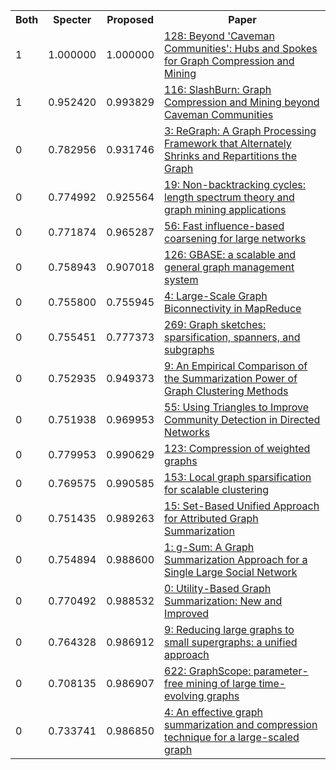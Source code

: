 <html><table><tr>
<th>Both</th>
<th>Specter</th>
<th>Proposed</th>
<th>Paper</th>
</tr>
<tr>
<td>1</td>
<td>1.000000</td>
<td>1.000000</td>
<td><a href="https://www.semanticscholar.org/paper/14815c67e4d215acf9558950e2762759229fe277">128: Beyond 'Caveman Communities': Hubs and Spokes for Graph Compression and Mining</a></td>
</tr>
<tr>
<td>1</td>
<td>0.952420</td>
<td>0.993829</td>
<td><a href="https://www.semanticscholar.org/paper/1a4edf228e648b54fab3f25df82817cfd0a5bb42">116: SlashBurn: Graph Compression and Mining beyond Caveman Communities</a></td>
</tr>
<tr>
<td>0</td>
<td>0.782956</td>
<td>0.931746</td>
<td><a href="https://www.semanticscholar.org/paper/47dbb6e67720bab6fa4fb5004a6982db0da7f0ce">3: ReGraph: A Graph Processing Framework that Alternately Shrinks and Repartitions the Graph</a></td>
</tr>
<tr>
<td>0</td>
<td>0.774992</td>
<td>0.925564</td>
<td><a href="https://www.semanticscholar.org/paper/a211dd035f9653c410b4f28a6bd59843c12cbf0a">19: Non-backtracking cycles: length spectrum theory and graph mining applications</a></td>
</tr>
<tr>
<td>0</td>
<td>0.771874</td>
<td>0.965287</td>
<td><a href="https://www.semanticscholar.org/paper/5c8a66d49a3e7a294706b412804c07467dbc906c">56: Fast influence-based coarsening for large networks</a></td>
</tr>
<tr>
<td>0</td>
<td>0.758943</td>
<td>0.907018</td>
<td><a href="https://www.semanticscholar.org/paper/25c4f37ca49c25b2c7540b156a979814ff8df510">126: GBASE: a scalable and general graph management system</a></td>
</tr>
<tr>
<td>0</td>
<td>0.755800</td>
<td>0.755945</td>
<td><a href="https://www.semanticscholar.org/paper/edc2d77f03f8c54f3c9ef887c3dad5ba4a0bd7a7">4: Large-Scale Graph Biconnectivity in MapReduce</a></td>
</tr>
<tr>
<td>0</td>
<td>0.755451</td>
<td>0.777373</td>
<td><a href="https://www.semanticscholar.org/paper/984b5464f58e3d6270b385c96e96d788e7fbd232">269: Graph sketches: sparsification, spanners, and subgraphs</a></td>
</tr>
<tr>
<td>0</td>
<td>0.752935</td>
<td>0.949373</td>
<td><a href="https://www.semanticscholar.org/paper/ba188f1ff95a3e094038ce60cc9124d739d39546">9: An Empirical Comparison of the Summarization Power of Graph Clustering Methods</a></td>
</tr>
<tr>
<td>0</td>
<td>0.751938</td>
<td>0.969953</td>
<td><a href="https://www.semanticscholar.org/paper/8205c33518068253c83c57789ea6a2d62214624a">55: Using Triangles to Improve Community Detection in Directed Networks</a></td>
</tr>
<tr>
<td>0</td>
<td>0.779953</td>
<td>0.990629</td>
<td><a href="https://www.semanticscholar.org/paper/a8b6b6baaa0d81ed01bb5f387b7ab14f7f234393">123: Compression of weighted graphs</a></td>
</tr>
<tr>
<td>0</td>
<td>0.769575</td>
<td>0.990585</td>
<td><a href="https://www.semanticscholar.org/paper/eb66482fe6a11ddd83dcf9886e66a609eda6fd9c">153: Local graph sparsification for scalable clustering</a></td>
</tr>
<tr>
<td>0</td>
<td>0.751435</td>
<td>0.989263</td>
<td><a href="https://www.semanticscholar.org/paper/3c41dc713ef9cba031a84d9abeab4101b78d461c">15: Set-Based Unified Approach for Attributed Graph Summarization</a></td>
</tr>
<tr>
<td>0</td>
<td>0.754894</td>
<td>0.988600</td>
<td><a href="https://www.semanticscholar.org/paper/1ee5d9f873719992d2227c18cdd4a5ccce55012a">1: g-Sum: A Graph Summarization Approach for a Single Large Social Network</a></td>
</tr>
<tr>
<td>0</td>
<td>0.770492</td>
<td>0.988532</td>
<td><a href="https://www.semanticscholar.org/paper/d7212d0363736667602c998a8d87be2f6a9b0e86">0: Utility-Based Graph Summarization: New and Improved</a></td>
</tr>
<tr>
<td>0</td>
<td>0.764328</td>
<td>0.986912</td>
<td><a href="https://www.semanticscholar.org/paper/d7046ee94e7f727ed93ebd4fd7e09cd86d878bf7">9: Reducing large graphs to small supergraphs: a unified approach</a></td>
</tr>
<tr>
<td>0</td>
<td>0.708135</td>
<td>0.986907</td>
<td><a href="https://www.semanticscholar.org/paper/89d00a5d92d3f77f7f0413182870b3da7272ed7f">622: GraphScope: parameter-free mining of large time-evolving graphs</a></td>
</tr>
<tr>
<td>0</td>
<td>0.733741</td>
<td>0.986850</td>
<td><a href="https://www.semanticscholar.org/paper/4b707458aefd0e87b2e2ec52bfbd47ec28c58650">4: An effective graph summarization and compression technique for a large-scaled graph</a></td>
</tr>
</table></html>
